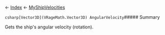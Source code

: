 ← [Index](Api-Index) ← [MyShipVelocities](Sandbox.ModAPI.Ingame.MyShipVelocities)

```csharp[Vector3D](VRageMath.Vector3D) AngularVelocity```##### Summary

Gets the ship's angular velocity (rotation).


